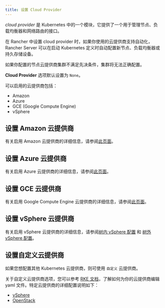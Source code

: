 ```yaml
---
title: 设置 Cloud Provider
---
```


<head>
  <link rel="canonical" href="https://ranchermanager.docs.rancher.com/zh/how-to-guides/new-user-guides/kubernetes-clusters-in-rancher-setup/set-up-cloud-providers"/>
</head>

_cloud provider_ 是 Kubernetes 中的一个模块，它提供了一个用于管理节点、负载均衡器和网络路由的接口。

在 Rancher 中设置 cloud provider 时，如果你使用的云提供商支持自动化，Rancher Server 可以在启动 Kubernetes 定义时自动配置新节点、负载均衡器或持久存储设备。

如果你配置的节点云提供商集群不满足先决条件，集群将无法正确配置。

**Cloud Provider** 选项默认设置为 `None`。

可以启用的云提供商包括：

* Amazon
* Azure
* GCE (Google Compute Engine)
* vSphere

## 设置 Amazon 云提供商

有关启用 Amazon 云提供商的详细信息，请参阅[此页面](amazon.md)。

## 设置 Azure 云提供商

有关启用 Azure 云提供商的详细信息，请参阅[此页面](azure.md)。

## 设置 GCE 云提供商

有关启用 Google Compute Engine 云提供商的详细信息，请参阅[此页面](google-compute-engine.md)。

## 设置 vSphere 云提供商

有关启用 vSphere 云提供商的详细信息，请参阅[树内 vSphere 配置](configure-in-tree-vsphere.md) 和 [树外 vSphere 配置](configure-out-of-tree-vsphere.md)。

## 设置自定义云提供商

如果您想配置其他 Kubernetes 云提供商，则可使用 `自定义` 云提供商。

关于自定义云提供商选项，您可以参考 [RKE 文档](https://rancher.com/docs/rke/latest/en/config-options/cloud-providers/)，了解如何为你的云提供商编辑 yaml 文件。特定云提供商的详细配置说明如下：

- [vSphere](https://rke.docs.rancher.com/config-options/cloud-providers/vsphere)
- [OpenStack](https://rancher.com/docs/rke/latest/en/config-options/cloud-providers/openstack/)
